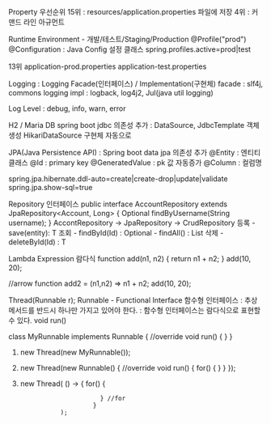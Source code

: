Property 우선순위
15위 : resources/application.properties 파일에 저장
4위 : 커맨드 라인 아규먼트 

Runtime Environment - 개발/테스트/Staging/Production
@Profile("prod")
@Configuration : Java Config 설정 클래스
spring.profiles.active=prod|test

13위
application-prod.properties
application-test.properties

Logging : Logging Facade(인터페이스) /  Implementation(구현체)
facade : slf4j, commons logging 
impl : logback, log4j2, Jul(java util logging)

Log Level : debug, info, warn, error 

H2 / Maria DB
spring boot jdbc 의존성 추가
: DataSource, JdbcTemplate 객체 생성
HikariDataSource 구현체 자동으로 

JPA(Java Persistence API)
: Spring boot data jpa 의존성 추가
@Entity : 엔티티 클래스
@Id : primary key 
@GeneratedValue : pk 값 자동증가
@Column : 컬럼명

spring.jpa.hibernate.ddl-auto=create|create-drop|update|validate
spring.jpa.show-sql=true

Repository 인터페이스
public interface AccountRepository extends JpaRepository<Account, Long> {
    Optional<Account>  findByUsername(String username);
}
AccontRepository -> JpaRepository -> CrudRepository 
등록 - save(entity): T 
조회 - findById(Id) : Optional<T>
       - findAll() : List<T>
삭제 - deleteById(Id) : T


Lambda Expression 람다식
function add(n1, n2) {
   return n1 + n2;
}
add(10, 20);

//arrow function
add2 = (n1,n2) => n1 + n2;
add(10, 20);

Thread(Runnable r);
Runnable - Functional Interface 함수형 인터페이스
              : 추상메서드를 반드시 하나만 가지고 있어야 한다.
              : 함수형 인터페이스는 람다식으로 표현할 수 있다.
void  run()

class MyRunnable implements Runnable {
    //override
    void run() {
    }
}
1. new Thread(new MyRunnable());
2. new Thread(new Runnable() {
     //override
     void run() {
        for() {
        }
    }
});
3. new Thread( () -> { for() {
                                
                             } //for
                           } 
                  );